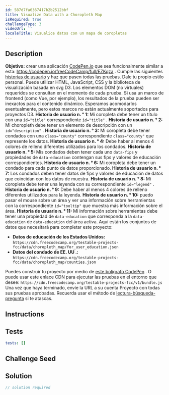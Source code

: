 ```yaml
---
id: 587d7fa6367417b2b2512bbf
title: Visualize Data with a Choropleth Map
isRequired: true
challengeType: 3
videoUrl: ''
localeTitle: Visualice datos con un mapa de coropletas
---
```


## Description
<section id="description"> <strong>Objetivo:</strong> crear una aplicación <a href="https://codepen.io" target="_blank">CodePen.io</a> que sea funcionalmente similar a esta: <a href="https://codepen.io/freeCodeCamp/full/EZKqza" target="_blank">https://codepen.io/freeCodeCamp/full/EZKqza</a> . Cumple las siguientes <a href="https://en.wikipedia.org/wiki/User_story" target="_blank">historias de usuario</a> y haz que pasen todas las pruebas. Dale tu propio estilo personal. Puede utilizar HTML, JavaScript, CSS y la biblioteca de visualización basada en svg D3. Los elementos DOM (no virtuales) requeridos se consultan en el momento de cada prueba. Si usa un marco de frontend (como Vue, por ejemplo), los resultados de la prueba pueden ser inexactos para el contenido dinámico. Esperamos acomodarlos eventualmente, pero estos marcos no están actualmente soportados para proyectos D3. <strong>Historia de usuario n. ° 1:</strong> Mi coropleta debe tener un título con una <code>id=&quot;title&quot;</code> correspondiente <code>id=&quot;title&quot;</code> . <strong>Historia de usuario n. ° 2:</strong> Mi choropleth debe tener un elemento de descripción con un <code>id=&quot;description&quot;</code> . <strong>Historia de usuario n. ° 3:</strong> Mi coropleta debe tener condados con una <code>class=&quot;county&quot;</code> correspondiente <code>class=&quot;county&quot;</code> que represente los datos. <strong>Historia de usuario n. ° 4:</strong> Debe haber al menos 4 colores de relleno diferentes utilizados para los condados. <strong>Historia de usuario n. ° 5:</strong> Mis condados deben tener cada uno <code>data-fips</code> y propiedades de <code>data-education</code> contengan sus fips y valores de educación correspondientes. <strong>Historia de usuario n. ° 6:</strong> Mi coropleta debe tener un condado para cada punto de datos proporcionado. <strong>Historia de usuario n. ° 7:</strong> Los condados deben tener datos de fips y valores de educación de datos que coincidan con los datos de muestra. <strong>Historia de usuario n. ° 8:</strong> Mi coropleta debe tener una leyenda con su correspondiente <code>id=&quot;legend&quot;</code> . <strong>Historia de usuario n. ° 9:</strong> Debe haber al menos 4 colores de relleno diferentes utilizados para la leyenda. <strong>Historia de usuario n. ° 10:</strong> puedo pasar el mouse sobre un área y ver una información sobre herramientas con la correspondiente <code>id=&quot;tooltip&quot;</code> que muestra más información sobre el área. <strong>Historia de usuario n. ° 11:</strong> Mi información sobre herramientas debe tener una propiedad de <code>data-education</code> que corresponda a la <code>data-education</code> de <code>data-education</code> del área activa. Aquí están los conjuntos de datos que necesitará para completar este proyecto: <br><ul><li> <strong>Datos de educación de los Estados Unidos:</strong> <code>https://cdn.freecodecamp.org/testable-projects-fcc/data/choropleth_map/for_user_education.json</code> </li><li> <strong>Datos del condado de EE. UU .:</strong> <code>https://cdn.freecodecamp.org/testable-projects-fcc/data/choropleth_map/counties.json</code> </li></ul> Puedes construir tu proyecto por medio de <a href="https://codepen.io/freeCodeCamp/pen/MJjpwO" target="_blank">este bolígrafo CodePen</a> . O puede usar este enlace CDN para ejecutar las pruebas en el entorno que desee: <code>https://cdn.freecodecamp.org/testable-projects-fcc/v1/bundle.js</code> Una vez que haya terminado, envíe la URL a su cuenta Proyecto con todas sus pruebas aprobadas. Recuerda usar el método de <a href="https://www.freecodecamp.org/forum/t/the-read-search-ask-methodology-for-getting-unstuck/137307" target="_blank">lectura-búsqueda-pregunta</a> si te atascas. </section>

## Instructions
<section id="instructions">
</section>

## Tests
<section id='tests'>

```yml
tests: []

```

</section>

## Challenge Seed
<section id='challengeSeed'>

</section>

## Solution
<section id='solution'>

```js
// solution required
```
</section>
